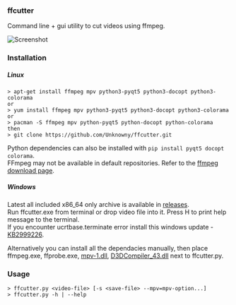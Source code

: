 ### ffcutter
Command line + gui utility to cut videos using ffmpeg.

![Screenshot](http://i.imgur.com/IwVuoMG.png)

### Installation
##### Linux
```
> apt-get install ffmpeg mpv python3-pyqt5 python3-docopt python3-colorama
or
> yum install ffmpeg mpv python3-pyqt5 python3-docopt python3-colorama
or
> pacman -S ffmpeg mpv python-pyqt5 python-docopt python-colorama
then
> git clone https://github.com/Unknowny/ffcutter.git
```
Python dependencies can also be installed with `pip install pyqt5 docopt colorama`.  
FFmpeg may not be available in default repositories. Refer to the [ffmpeg download page](https://ffmpeg.org/download.html#build-linux).

##### Windows
Latest all included x86_64 only archive is available in [releases](https://github.com/Unknowny/ffcutter/releases).  
Run ffcutter.exe from terminal or drop video file into it. Press H to print help message to the terminal.  
If you encounter ucrtbase.terminate error install this windows update - [KB2999226](https://www.microsoft.com/en-us/download/details.aspx?id=49093).

Alternatively you can install all the dependacies manually, then place ffmpeg.exe, ffprobe.exe, [mpv-1.dll](https://github.com/Unknowny/ffcutter/blob/master/win/mpv-1.dll), [D3DCompiler_43.dll](https://github.com/Unknowny/ffcutter/blob/master/win/D3DCompiler_43.dll) next to ffcutter.py. 


### Usage
```
> ffcutter.py <video-file> [-s <save-file> --mpv=mpv-option...]
> ffcutter.py -h | --help
```
